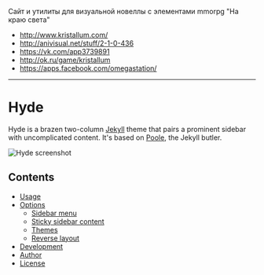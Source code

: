 Сайт и утилиты для визуальной новеллы с элементами mmorpg "На краю света"

- http://www.kristallum.com/
- http://anivisual.net/stuff/2-1-0-436
- https://vk.com/app3739891
- http://ok.ru/game/kristallum
- https://apps.facebook.com/omegastation/

---
# Hyde

Hyde is a brazen two-column [Jekyll](http://jekyllrb.com) theme that pairs a prominent sidebar with uncomplicated content. It's based on [Poole](http://getpoole.com), the Jekyll butler.

![Hyde screenshot](https://f.cloud.github.com/assets/98681/1831228/42af6c6a-7384-11e3-98fb-e0b923ee0468.png)


## Contents

- [Usage](#usage)
- [Options](#options)
  - [Sidebar menu](#sidebar-menu)
  - [Sticky sidebar content](#sticky-sidebar-content)
  - [Themes](#themes)
  - [Reverse layout](#reverse-layout)
- [Development](#development)
- [Author](#author)
- [License](#license)
